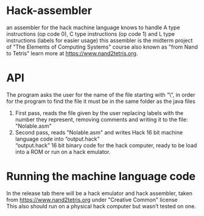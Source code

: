 # Hack-assembler
an assembler for the hack machine language
knows to handle A type instructions (op code 0), C type instructions (op code 1) and L type instructions (labels for easier usage)
this assembler is the midterm project of "The Elements of Computing Systems" course also known as "from Nand to Tetris" learn more at https://www.nand2tetris.org.
# API 
The program asks the user for the name of the file starting with “\”, in order for the program to find the file it must be in the same folder as the java files
<br />
1) First pass, reads the file given by the user replacing labels with the number they represent, removing comments and writing it to the file: "Nolable.asm" 
2) Second pass, reads "Nolable.asm" and writes Hack 16 bit machine language code into “output.hack”
<br /> “output.hack” 16 bit binary code for the hack computer, ready to be load into a ROM or run on a hack emulator.
# Running the machine language code
In the release tab there will be a hack emulator and hack assembler, taken from https://www.nand2tetris.org under "Creative Common" license
<br /> This also should run on a physical hack computer but wasn’t tested on one.
